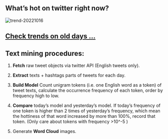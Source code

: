 ## What’s hot on twitter right now?

![trend-20221016][wordcloud]

[wordcloud]: https://raw.githubusercontent.com/xdqc/tweet-trend-everyday/master/word-cloud/trend-20221016.png?token=AF5V4P7ADR6KQBZ4CEDTNIK6AXRMU "trend-20221016"

## [Check trends on old days ...](https://github.com/xdqc/tweet-trend-everyday/tree/master/word-cloud)

## Text mining procedures:

1. **Fetch** raw tweet objects via twitter API (English tweets only).

2. **Extract** texts + hashtags parts of tweets for each day.

3. **Build Model** Count unigram tokens (i.e. one English word as a token) of tweet texts, calculate the occurrence frequency of each token, order by frequency high to low.

4. **Compare** today’s model and yesterday’s model. If today’s frequency of one token is higher than 2 times of yesterday’s frequency, which mean the hottiness of that word increased by more than 100%, record that token. (Only care about tokens with frequency >10^-5 )

5. Generate **Word Cloud** images.
